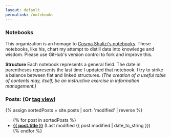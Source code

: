 ```yaml
---
layout: default
permalink: /notebooks
---
```


### Notebooks

This organization is an homage to [Cosma Shalizi's notebooks](http://bactra.org/notebooks/). These notebooks, like his, chart my attempt to distill data into knowledge and wisdom. Please use GitHub's version control to fork and improve this. 

**Structure** Each notebook represents a general field. The date in parentheses represents the last time I updated that notebook. I try to strike a balance between flat and linked structures. _(The creation of a useful table of contents may, itself, be an instructive exercise in information management.)_

### Posts: (Or [tag view](tag.html))

{% assign sortedPosts = site.posts | sort: 'modified' | reverse %}

<ul>
  {% for post in sortedPosts %}
    <li>
      <b><a href="{{ post.url }}">{{ post.title }}</a></b> (Last modified {{ post.modified | date_to_string }})
    </li>
  {% endfor %}
</ul>




